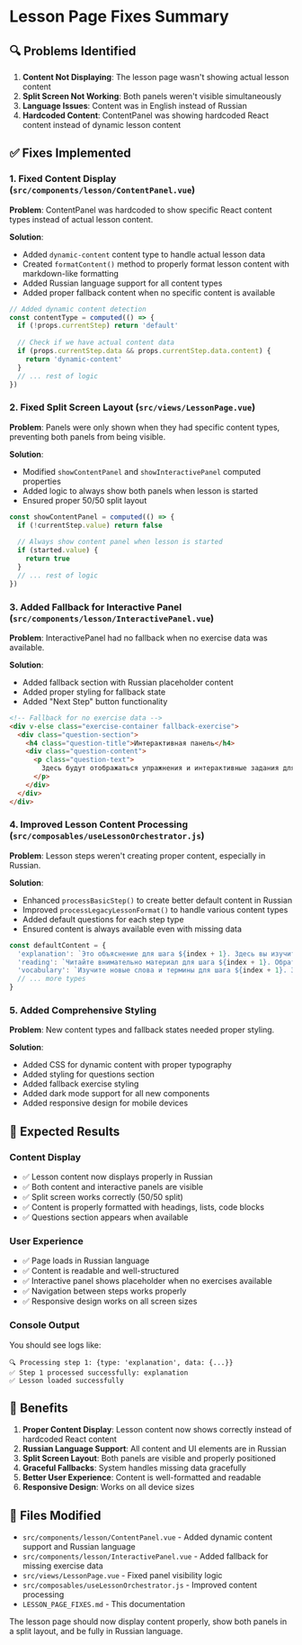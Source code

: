 # Lesson Page Fixes Summary

## 🔍 Problems Identified

1. **Content Not Displaying**: The lesson page wasn't showing actual lesson content
2. **Split Screen Not Working**: Both panels weren't visible simultaneously
3. **Language Issues**: Content was in English instead of Russian
4. **Hardcoded Content**: ContentPanel was showing hardcoded React content instead of dynamic lesson content

## ✅ Fixes Implemented

### 1. Fixed Content Display (`src/components/lesson/ContentPanel.vue`)

**Problem**: ContentPanel was hardcoded to show specific React content types instead of actual lesson content.

**Solution**:
- Added `dynamic-content` content type to handle actual lesson data
- Created `formatContent()` method to properly format lesson content with markdown-like formatting
- Added Russian language support for all content types
- Added proper fallback content when no specific content is available

```javascript
// Added dynamic content detection
const contentType = computed(() => {
  if (!props.currentStep) return 'default'
  
  // Check if we have actual content data
  if (props.currentStep.data && props.currentStep.data.content) {
    return 'dynamic-content'
  }
  // ... rest of logic
})
```

### 2. Fixed Split Screen Layout (`src/views/LessonPage.vue`)

**Problem**: Panels were only shown when they had specific content types, preventing both panels from being visible.

**Solution**:
- Modified `showContentPanel` and `showInteractivePanel` computed properties
- Added logic to always show both panels when lesson is started
- Ensured proper 50/50 split layout

```javascript
const showContentPanel = computed(() => {
  if (!currentStep.value) return false
  
  // Always show content panel when lesson is started
  if (started.value) {
    return true
  }
  // ... rest of logic
})
```

### 3. Added Fallback for Interactive Panel (`src/components/lesson/InteractivePanel.vue`)

**Problem**: InteractivePanel had no fallback when no exercise data was available.

**Solution**:
- Added fallback section with Russian placeholder content
- Added proper styling for fallback state
- Added "Next Step" button functionality

```html
<!-- Fallback for no exercise data -->
<div v-else class="exercise-container fallback-exercise">
  <div class="question-section">
    <h4 class="question-title">Интерактивная панель</h4>
    <div class="question-content">
      <p class="question-text">
        Здесь будут отображаться упражнения и интерактивные задания для закрепления материала.
      </p>
    </div>
  </div>
</div>
```

### 4. Improved Lesson Content Processing (`src/composables/useLessonOrchestrator.js`)

**Problem**: Lesson steps weren't creating proper content, especially in Russian.

**Solution**:
- Enhanced `processBasicStep()` to create better default content in Russian
- Improved `processLegacyLessonFormat()` to handle various content types
- Added default questions for each step type
- Ensured content is always available even with missing data

```javascript
const defaultContent = {
  'explanation': `Это объяснение для шага ${index + 1}. Здесь вы изучите основные концепции и принципы.`,
  'reading': `Читайте внимательно материал для шага ${index + 1}. Обратите внимание на ключевые моменты.`,
  'vocabulary': `Изучите новые слова и термины для шага ${index + 1}. Запомните их значения и использование.`,
  // ... more types
}
```

### 5. Added Comprehensive Styling

**Problem**: New content types and fallback states needed proper styling.

**Solution**:
- Added CSS for dynamic content with proper typography
- Added styling for questions section
- Added fallback exercise styling
- Added dark mode support for all new components
- Added responsive design for mobile devices

## 🎯 Expected Results

### Content Display
- ✅ Lesson content now displays properly in Russian
- ✅ Both content and interactive panels are visible
- ✅ Split screen works correctly (50/50 split)
- ✅ Content is properly formatted with headings, lists, code blocks
- ✅ Questions section appears when available

### User Experience
- ✅ Page loads in Russian language
- ✅ Content is readable and well-structured
- ✅ Interactive panel shows placeholder when no exercises available
- ✅ Navigation between steps works properly
- ✅ Responsive design works on all screen sizes

### Console Output
You should see logs like:
```
🔍 Processing step 1: {type: 'explanation', data: {...}}
✅ Step 1 processed successfully: explanation
✅ Lesson loaded successfully
```

## 🚀 Benefits

1. **Proper Content Display**: Lesson content now shows correctly instead of hardcoded React content
2. **Russian Language Support**: All content and UI elements are in Russian
3. **Split Screen Layout**: Both panels are visible and properly positioned
4. **Graceful Fallbacks**: System handles missing data gracefully
5. **Better User Experience**: Content is well-formatted and readable
6. **Responsive Design**: Works on all device sizes

## 📝 Files Modified

- `src/components/lesson/ContentPanel.vue` - Added dynamic content support and Russian language
- `src/components/lesson/InteractivePanel.vue` - Added fallback for missing exercise data
- `src/views/LessonPage.vue` - Fixed panel visibility logic
- `src/composables/useLessonOrchestrator.js` - Improved content processing
- `LESSON_PAGE_FIXES.md` - This documentation

The lesson page should now display content properly, show both panels in a split layout, and be fully in Russian language.
